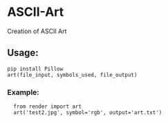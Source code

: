 # ASCII-Art
Creation of ASCII Art

## Usage:
```
pip install Pillow
art(file_input, symbols_used, file_output)
```

### Example:
```
  from render import art
  art('test2.jpg', symbol='rgb', output='art.txt')
```
